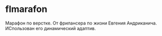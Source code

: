 # flmarafon
Марафон по верстке. 
От фрилансера по жизни Евгения Андриканича.
ИСпользован его динамический адаптив.
